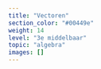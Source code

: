 ```yaml
---
title: "Vectoren"
section_color: "#00449e"
weight: 14
level: "3e middelbaar"
topic: "algebra"
images: []
---
```

